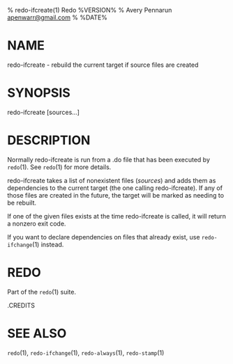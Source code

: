 % redo-ifcreate(1) Redo %VERSION%
% Avery Pennarun <apenwarr@gmail.com>
% %DATE%

# NAME

redo-ifcreate - rebuild the current target if source files are created

# SYNOPSIS

redo-ifcreate [sources...]


# DESCRIPTION

Normally redo-ifcreate is run from a .do file that has been
executed by `redo`(1).  See `redo`(1) for more details.

redo-ifcreate takes a list of nonexistent files (*sources*)
and adds them as dependencies to the current target (the
one calling redo-ifcreate).  If any of those files are
created in the future, the target will be marked as needing
to be rebuilt.

If one of the given files exists at the time redo-ifcreate
is called, it will return a nonzero exit code.

If you want to declare dependencies on files that already
exist, use `redo-ifchange`(1) instead.


# REDO

Part of the `redo`(1) suite.


.CREDITS


# SEE ALSO

`redo`(1), `redo-ifchange`(1), `redo-always`(1), `redo-stamp`(1)

